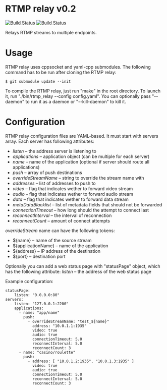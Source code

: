 # RTMP relay v0.2

[![Build Status](https://api.travis-ci.org/elnormous/rtmp_relay.svg?branch=master)](https://travis-ci.org/elnormous/rtmp_relay) [![Build Status](https://ci.appveyor.com/api/projects/status/9axwxwyf99dcr11d?svg=true)](https://ci.appveyor.com/project/elnormous/rtmp_relay)

Relays RTMP streams to multiple endpoints.

# Usage

RTMP relay uses cppsocket and yaml-cpp submodules. The following command has to be run after cloning the RTMP relay:

```
$ git submodule update --init
```

To compile the RTMP relay, just run "make" in the root directory. To launch it, run "./bin/rtmp_relay --config config.yaml". You can optionally pass "--daemon" to run it as a daemon or "--kill-daemon" to kill it.

# Configuration

RTMP relay configuration files are YAML-based. It must start with servers array. Each server has following attributes:

* *listen* – the address server is listening to
* *applications* – application object (can be multiple for each server)
 * *name* – name of the application (optional if server should route all applications)
 * *push* – array of push destinations
  * *overrideStreamName* – string to override the stream name with
  * *addresses* – list of addresses to push to
  * *video* – flag that indicates wether to forward video stream
  * *audio* – flag that indicates wether to forward audio stream
  * *data* – flag that indicates wether to forward data stream
  * *metaDataBlacklist* – list of metadata fields that should not be forwarded
  * *connectionTimeout* – how long should the attempt to connect last
  * *reconnectInterval* – the interval of reconnection
  * *reconnectCount* – amount of connect attempts

*overrideStream* name can have the following tokens:

* ${name} – name of the source stream
* ${applicationName} – name of the application
* ${address} – IP address of the destination
* ${port} – destination port

Optionally you can add a web status page with "statusPage" object, which has the following attribute:
*listen* – the address of the web status page

Example configuration:

    statusPage:
        listen: "0.0.0.0:80"
    servers:
      - listen: "127.0.0.1:2200"
        applications:
          - name: "app/name"
            push:
              - overrideStreamName: "test_${name}"
                address: "10.0.1.1:1935"
                video: true
                audio: true
                connectionTimeout: 5.0
                reconnectInterval: 5.0
                reconnectCount: 3
          - name: "casino/roulette"
            push:
              - address: [ "10.0.1.2:1935", "10.0.1.3:1935" ]
                video: true
                audio: true
                connectionTimeout: 5.0
                reconnectInterval: 5.0
                reconnectCount: 3